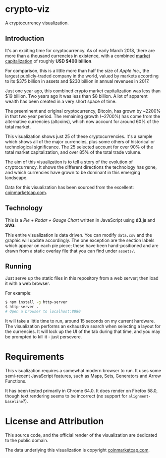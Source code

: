 # crypto-viz
A cryptocurrency visualization.


## Introduction
It's an exciting time for cryptocurrency. As of early March 2018, there are more than a thousand currencies in existence, with a combined [market capitalization](https://en.wikipedia.org/wiki/Market_capitalization) of roughly **USD $400 billion**.

For comparison, this is a little more than half the size of *Apple Inc.*, the largest publicly-traded company in the world, valued by markets according to its $375 billion in assets and $230 billion in annual revenues in 2017.

Just one year ago, this combined crypto market capitalization was less than $19 billion. Two years ago it was less than $8 billion. A lot of apparent wealth has been created in a very short space of time.

The preeminent and original cryptocurrency, Bitcoin, has grown by ~2200% in that two year period. The remaining growth (~2700%) has come from the alternative currencies (altcoins), which now account for around 60% of the total market.

This visualization shows just 25 of these cryptocurrencies. It's a sample which shows all of the major currencies, plus some others of historical or technological significance. The 25 selected account for over 90% of the total market capitalization, and over 85% of the total trade volume.

The aim of this visualization is to tell a story of the evolution of cryptocurrency. It shows the different directions the technology has gone, and which currencies have grown to be dominant in this emerging landscape.

Data for this visualization has been sourced from the excellent: [coinmarketcap.com](https://coinmarketcap.com/).


## Technology
This is a *Pie + Radar + Gauge Chart* written in JavaScript using **d3.js** and **SVG**.

This entire visualization is data driven. You can modify `data.csv` and the graphic will update accordingly. The one exception are the section labels which appear on each pie piece; these have been hand-positioned and are drawn from a static overlay file that you can find under `assets/`.

## Running

Just serve up the static files in this repository from a web server; then load it with a web browser.

For example:

```bash
$ npm install -g http-server
$ http-server .
# Open a browser to localhost:8080
```

It will take a little time to run, around 15 seconds on my current hardware. The visualization performs an exhaustive search when selecting a layout for the currencies. It will lock up the UI of the tab during that time, and you may be prompted to kill it - just persevere.

# Requirements
This visualization requires a somewhat modern browser to run. It uses some semi-recent JavaScript features, such as Maps, Sets, Generators and Arrow Functions.

It has been tested primarily in Chrome 64.0. It does render on Firefox 58.0, though text rendering seems to be incorrect (no support for `alignment-baseline`?).

# License and Attribution
This source code, and the official render of the visualization are dedicated to the public domain.

The data underlying this visualization is copyright [coinmarketcap.com](https://coinmarketcap.com/).

